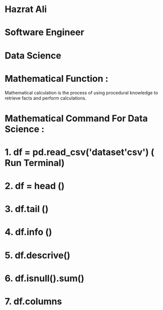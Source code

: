 # Hazrat Ali

# Software Engineer 

# Data Science 

# Mathematical Function :

Mathematical calculation is the process of using procedural knowledge to retrieve facts and perform calculations.

# Mathematical Command For Data Science :

# 1. df = pd.read_csv('dataset'csv') ( Run Terminal)

# 2. df = head ()

# 3. df.tail ()

# 4. df.info ()

# 5. df.descrive()

# 6. df.isnull().sum()

# 7. df.columns